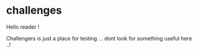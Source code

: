# challenges
Hello reader !

Challengers is just a place for testing ... dont look for something useful here ..!
